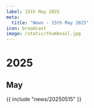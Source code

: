```yaml
---
label: 15th May 2025
meta:
  title: "News - 15th May 2025"
icon: broadcast
image: /static/thumbnail.jpg
---
```


# 2025
## May

{{ include "news/20250515" }}